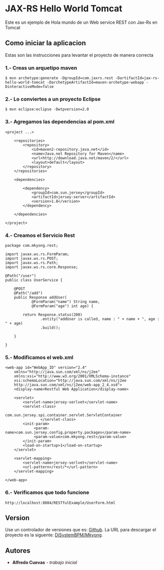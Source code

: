 # JAX-RS Hello World Tomcat

Este es un ejemplo de Hola mundo de un Web service REST con Jax-Rs en Tomcat

## Como iniciar la aplicacion

Estas son las instrucciones para levantar el proyecto de manera correcta


### 1.- Creas un arquetipo maven

```
$ mvn archetype:generate -DgroupId=com.jaxrs.rest -DartifactId=jax-rs-hello-world-tomcat -DarchetypeArtifactId=maven-archetype-webapp -DinteractiveMode=false
```

### 2.- Lo conviertes a un proyecto Eclipse

```
$ mvn eclipse:eclipse -Dwtpversion=2.0	
```

### 3.- Agregamos las dependencias al pom.xml

```
<project ...>

	<repositories>
		<repository>
			<id>maven2-repository.java.net</id>
			<name>Java.net Repository for Maven</name>
			<url>http://download.java.net/maven/2/</url>
			<layout>default</layout>
		</repository>
	</repositories>

	<dependencies>

		<dependency>
			<groupId>com.sun.jersey</groupId>
			<artifactId>jersey-server</artifactId>
			<version>1.8</version>
		</dependency>

	</dependencies>

</project>

```

### 4.- Creamos el Servicio Rest

```
package com.mkyong.rest;

import javax.ws.rs.FormParam;
import javax.ws.rs.POST;
import javax.ws.rs.Path;
import javax.ws.rs.core.Response;

@Path("/user")
public class UserService {

	@POST
	@Path("/add")
	public Response addUser(
			@FormParam("name") String name,
			@FormParam("age") int age) {

		return Response.status(200)
				.entity("addUser is called, name : " + name + ", age : " + age)
				.build();

	}

}

```

### 5.- Modificamos el web.xml

```
<web-app id="WebApp_ID" version="2.4"
	xmlns="http://java.sun.com/xml/ns/j2ee"
	xmlns:xsi="http://www.w3.org/2001/XMLSchema-instance"
	xsi:schemaLocation="http://java.sun.com/xml/ns/j2ee
	http://java.sun.com/xml/ns/j2ee/web-app_2_4.xsd">
	<display-name>Restful Web Application</display-name>

	<servlet>
		<servlet-name>jersey-serlvet</servlet-name>
		<servlet-class>
                     com.sun.jersey.spi.container.servlet.ServletContainer
                </servlet-class>
		<init-param>
		     <param-name>com.sun.jersey.config.property.packages</param-name>
		     <param-value>com.mkyong.rest</param-value>
		</init-param>
		<load-on-startup>1</load-on-startup>
	</servlet>

	<servlet-mapping>
		<servlet-name>jersey-serlvet</servlet-name>
		<url-pattern>/rest/*</url-pattern>
	</servlet-mapping>

</web-app>

```

### 6.- Verificamos que todo funcione

```
http://localhost:8084/RESTfulExample/UserForm.html

```

## Version

Use un controlador de versiones que es: [Github](https://github.com). La URL para descargar el ṕroyecto es la siguente: [DjSystemBPM/Mkyong](https://github.com/DjSystemBPM/Mkyong). 

## Autores

* **Alfredo Cuevas** - *trabajo inicial*